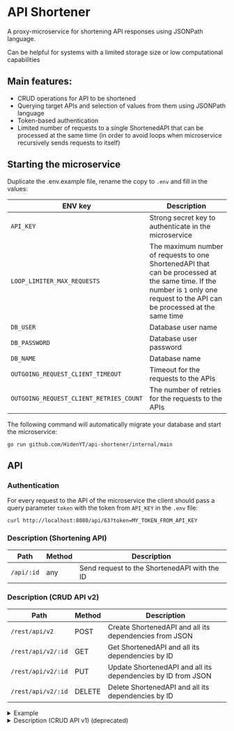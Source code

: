# API Shortener

A proxy-microservice for shortening API responses using JSONPath language.

Can be helpful for systems with a limited storage size or low computational capabilities

## Main features:
- CRUD operations for API to be shortened
- Querying target APIs and selection of values from them using JSONPath language
- Token-based authentication
- Limited number of requests to a single ShortenedAPI that can be processed at 
the same time (in order to avoid loops when microservice recursively sends 
requests to itself)

## Starting the microservice
Duplicate the .env.example file, rename the copy to `.env` and fill in the values:

| ENV key | Description |
| --------|-------------|
|`API_KEY`|Strong secret key to authenticate in the microservice|
|`LOOP_LIMITER_MAX_REQUESTS`|The maximum number of requests to one ShortenedAPI that can be processed at the same time. If the number is `1` only one request to the API can be processed at the same time|
|`DB_USER`|Database user name|
|`DB_PASSWORD`|Database user password|
|`DB_NAME`|Database name|
|`OUTGOING_REQUEST_CLIENT_TIMEOUT`|Timeout for the requests to the APIs|
|`OUTGOING_REQUEST_CLIENT_RETRIES_COUNT`|The number of retries for the requests to the APIs|

The following command will automatically migrate your database and start the microservice:
```
go run github.com/HidenYT/api-shortener/internal/main
```

## API 
### Authentication
For every request to the API of the microservice the client should pass a query
parameter `token` with the token from `API_KEY` in the `.env` file:
```
curl http://localhost:8080/api/63?token=MY_TOKEN_FROM_API_KEY
```
### Description (Shortening API)
|Path|Method|Description|
|----|------|-----------|
|`/api/:id`|any|Send request to the ShortenedAPI with the ID|


### Description (CRUD API v2)
|Path|Method|Description|
|----|------|-----------|
|`/rest/api/v2`|POST|Create ShortenedAPI and all its dependencies from JSON|
|`/rest/api/v2/:id`|GET|Get ShortenedAPI and all its dependencies by ID|
|`/rest/api/v2/:id`|PUT|Update ShortenedAPI and all its dependencies by ID from JSON|
|`/rest/api/v2/:id`|DELETE|Delete ShortenedAPI and all its dependencies by ID|

<details>
<summary>Example</summary>

```shell
curl --location --request POST 'http://localhost:8080/rest/api/v2/3?token=API_TOKEN' \
--header 'Content-Type: application/json' \
--data '{
  "outgoingRequestConfig": {
    "url": "https://api.example.com/users",
    "method": "POST",
    "headers": [
      {
        "name": "Content-Type",
        "value": "application/json"
      },
      {
        "name": "Authorization",
        "value": "Bearer token123"
      }
    ],
    "params": [
      {
        "name": "page",
        "value": "1"
      },
      {
        "name": "limit",
        "value": "10"
      }
    ],
    "body": "{\"query\":\"getUsers\"}"
  },
  "shorteningRules": [
    {
      "fieldName": "data.users",
      "fieldValueQuery": "$.data.users[*].id"
    },
    {
      "fieldName": "metadata",
      "fieldValueQuery": "$.metadata"
    }
  ]
}'
```
</details>

<details>
<summary>Description (CRUD API v1) (deprecated)</summary>

#### ShortenedAPI
|Path|Method|Description|
|----|------|-----------|
|`/rest/api`|POST|Create ShortenedAPI from JSON|
|`/rest/api/:id`|DELETE|Delete ShortenedAPI by ID|

#### OutgoingRequestConfig
|Path|Method|Description|
|----|------|-----------|
|`/rest/configs`|POST|Create OutgoingRequestConfig from JSON|
|`/rest/configs/:id`|GET|Get OutgoingRequestConfig by ID|
|`/rest/configs/?apiID=API_ID`|GET|Get OutgoingRequestConfig by ShortenedAPI ID|
|`/rest/configs`|PUT|Update OutgoingRequestConfig from JSON|
|`/rest/configs/:id`|DELETE|Delete OutgoingRequestConfig by ID|

#### ShorteningRule
|Path|Method|Description|
|----|------|-----------|
|`/rest/rules`|POST|Create ShorteningRule from JSON|
|`/rest/rules/:id`|GET|Get ShorteningRule by ID|
|`/rest/rules/?apiID=API_ID`|GET|Get all ShorteningRules by ShortenedAPI ID|
|`/rest/rules`|PUT|Update ShorteningRule from JSON|
|`/rest/rules/:id`|DELETE|Delete ShorteningRule by ID|

#### OutgoingRequestHeader
|Path|Method|Description|
|----|------|-----------|
|`/rest/headers`|POST|Create OutgoingRequestHeader from JSON|
|`/rest/headers/:id`|GET|Get OutgoingRequestHeader by ID|
|`/rest/headers/?configID=CONFIG_ID`|GET|Get all OutgoingRequestHeaders by OutgoingRequestConfig ID|
|`/rest/headers`|PUT|Update OutgoingRequestHeader from JSON|
|`/rest/headers/:id`|DELETE|Delete OutgoingRequestHeader by ID|

#### OutgoingRequestParam
|Path|Method|Description|
|----|------|-----------|
|`/rest/params`|POST|Create OutgoingRequestParam from JSON|
|`/rest/params/:id`|GET|Get OutgoingRequestParam by ID|
|`/rest/params/?configID=CONFIG_ID`|GET|Get all OutgoingRequestParams by OutgoingRequestConfig ID|
|`/rest/params`|PUT|Update OutgoingRequestParam from JSON|
|`/rest/params/:id`|DELETE|Delete OutgoingRequestParam by ID|
</details>
